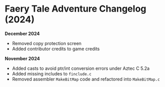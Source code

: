 # Faery Tale Adventure Changelog (2024)

**December 2024**
* Removed copy protection screen
* Added contributor credits to game credits 

**November 2024**
* Added casts to avoid ptr/int conversion errors under Aztec C 5.2a
* Added missing includes to `finclude.c`
* Removed assembler `MakeBitMap` code and refactored into `MakeBitMap.c`
